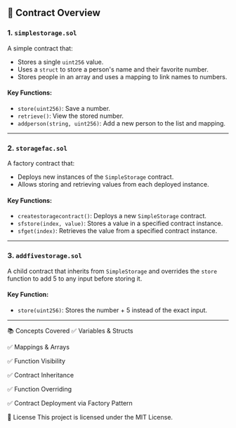 ## 🧠 Contract Overview

### 1. `simplestorage.sol`
A simple contract that:
- Stores a single `uint256` value.
- Uses a `struct` to store a person's name and their favorite number.
- Stores people in an array and uses a mapping to link names to numbers.

#### Key Functions:
- `store(uint256)`: Save a number.
- `retrieve()`: View the stored number.
- `addperson(string, uint256)`: Add a new person to the list and mapping.

---

### 2. `storagefac.sol`
A factory contract that:
- Deploys new instances of the `SimpleStorage` contract.
- Allows storing and retrieving values from each deployed instance.

#### Key Functions:
- `createstoragecontract()`: Deploys a new `SimpleStorage` contract.
- `sfstore(index, value)`: Stores a value in a specified contract instance.
- `sfget(index)`: Retrieves the value from a specified contract instance.

---

### 3. `addfivestorage.sol`
A child contract that inherits from `SimpleStorage` and overrides the `store` function to add 5 to any input before storing it.

#### Key Function:
- `store(uint256)`: Stores the number + 5 instead of the exact input.

---


📚 Concepts Covered
✅ Variables & Structs

✅ Mappings & Arrays

✅ Function Visibility

✅ Contract Inheritance

✅ Function Overriding

✅ Contract Deployment via Factory Pattern

📜 License
This project is licensed under the MIT License.
